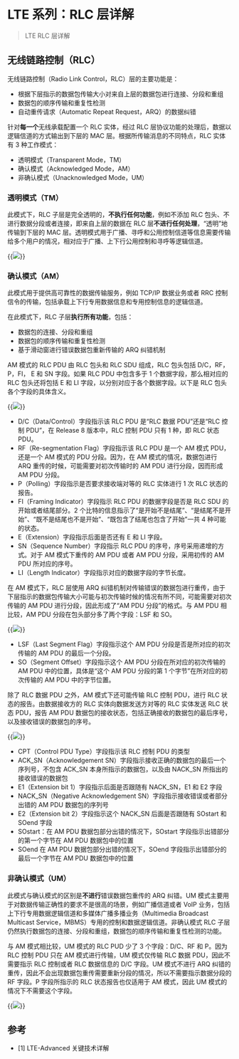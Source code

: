 # LTE 系列：RLC 层详解


> LTE RLC 层详解

<!--more-->

## 无线链路控制（RLC）

无线链路控制（Radio Link Control，RLC）层的主要功能是：

- 根据下层指示的数据包传输大小对来自上层的数据包进行连接、分段和重组
- 数据包的顺序传输和重复性检测
- 自动重传请求（Automatic Repeat Request，ARQ）的数据纠错

针对**每一个**无线承载配置一个 RLC 实体，经过 RLC 层协议功能的处理后，数据以逻辑信道的方式输出到下层的 MAC 层。根据所传输消息的不同特点，RLC 实体有 3 种工作模式：

- 透明模式（Transparent Mode，TM）
- 确认模式（Acknowledged Mode，AM）
- 非确认模式（Unacknowledged Mode，UM）

### 透明模式（TM）

此模式下，RLC 子层是完全透明的，**不执行任何功能**，例如不添加 RLC 包头、不进行数据分段或者连接，即来自上层的数据在 RLC 层**不进行任何处理**，“透明”地传输到下层的 MAC 层。透明模式用于广播、寻呼和公用控制信道等信息需要传输给多个用户的情况，相对应于广播、上下行公用控制和寻呼等逻辑信道。

{{<image src="https://cdn.jsdelivr.net/gh/techkoala/techkoala.github.io@masterhttps://cdn.jsdelivr.net/gh/techkoala/techkoala.github.io@master/images/WirelessCommunication/LTE/LTE_upper_layer_protocol/LTE_upper_layer_protocol_4.webp" caption="TM 模式数据消息的 RLC PDU 格式">}}

### 确认模式（AM）

此模式用于提供高可靠性的数据传输服务，例如 TCP/IP 数据业务或者 RRC 控制信令的传输，包括承载上下行专用数据信息和专用控制信息的逻辑信道。

在此模式下，RLC 子层**执行所有功能**，包括：

- 数据包的连接、分段和重组
- 数据包的顺序传输和重复性检测
- 基于滑动窗进行错误数据包重新传输的 ARQ 纠错机制

AM 模式的 RLC PDU 由 RLC 包头和 RLC SDU 组成，RLC 包头包括 D/C，RF，P，FI， E 和 SN 字段。如果 RLC PDU 中包含多于 1 个数据字段，那么相对应的 RLC 包头还将包括 E 和 LI 字段，以分别对应于各个数据字段。以下是 RLC 包头各个字段的具体含义。

{{<image src="https://cdn.jsdelivr.net/gh/techkoala/techkoala.github.io@master/images/WirelessCommunication/LTE/LTE_upper_layer_protocol/LTE_upper_layer_protocol_5.webp" caption="AM 模式数据消息的 RLC PDU 格式">}}

- D/C（Data/Control）字段指示该 RLC PDU 是“RLC 数据 PDU”还是“RLC 控制 PDU”，在 Release 8 版本中，RLC 控制 PDU 只有 1 种，即 RLC 状态 PDU。
- RF（Re-segmentation Flag）字段指示该 RLC PDU 是一个 AM 模式 PDU，还是一个 AM 模式的 PDU 分段。因为，在 AM 模式的情况，数据包进行 ARQ 重传的时候，可能需要对初次传输时的 AM PDU 进行分段，因而形成 AM PDU 分段。
- P（Polling）字段指示是否要求接收端对等的 RLC 实体进行 1 次 RLC 状态的报告。
- FI（Framing Indicator）字段指示 RLC PDU 的数据字段是否是 RLC SDU 的开始或者结尾部分。2 个比特的信息指示了“是开始不是结尾”、“是结尾不是开始”、“既不是结尾也不是开始”、“既包含了结尾也包含了开始”一共 4 种可能的状态。
- E（Extension）字段指示后面是否还有 E 和 LI 字段。
- SN（Sequence Number）字段指示 RLC PDU 的序号，序号采用递增的方式。对于 AM 模式下重传的 AM PDU 或者 AM PDU 分段，采用初传的 AM PDU 所对应的序号。
- LI（Length Indicator）字段指示对应的数据字段的字节长度。

在 AM 模式下，RLC 层使用 ARQ 纠错机制对传输错误的数据包进行重传，由于下层指示的数据包传输大小可能与初次传输时候的情况有所不同，可能需要对初次传输的 AM PDU 进行分段，因此形成了“AM PDU 分段”的格式。与 AM PDU 相比较，AM PDU 分段在包头部分多了两个字段：LSF 和 SO。

{{<image src="https://cdn.jsdelivr.net/gh/techkoala/techkoala.github.io@master/images/WirelessCommunication/LTE/LTE_upper_layer_protocol/LTE_upper_layer_protocol_6.webp" caption="AM 模式数据消息的 RLC PDU 分段的格式">}}

- LSF（Last Segment Flag）字段指示这个 AM PDU 分段是否是所对应的初次传输的 AM PDU 的最后一个分段。
- SO（Segment Offset）字段指示这个 AM PDU 分段在所对应的初次传输的 AM PDU 中的位置，具体是“这个 AM PDU 分段的第 1 个字节”在所对应的初次传输的 AM PDU 中的字节位置。

除了 RLC 数据 PDU 之外，AM 模式下还可能传输 RLC 控制 PDU，进行 RLC 状态的报告。由数据接收方的 RLC 实体向数据发送方对等的 RLC 实体发送 RLC 状态 PDU，报告 AM PDU 数据包的接收状态，包括正确接收的数据包的最后序号，以及接收错误的数据包的序号。

{{<image src="https://cdn.jsdelivr.net/gh/techkoala/techkoala.github.io@master/images/WirelessCommunication/LTE/LTE_upper_layer_protocol/LTE_upper_layer_protocol_7.webp" caption="RLC 状态 PDU">}}

- CPT（Control PDU Type）字段指示该 RLC 控制 PDU 的类型
- ACK_SN（Acknowledgement SN）字段指示接收正确的数据包的最后一个序列号，不包含 ACK_SN 本身所指示的数据包，以及由 NACK_SN 所指出的接收错误的数据包
- E1（Extension bit 1）字段指示后面是否跟随有 NACK_SN，E1 和 E2 字段
- NACK_SN（Negative Acknowledgement SN）字段指示接收错误或者部分出错的 AM PDU 数据包的序列号
- E2（Extension bit 2）字段指示这个 NACK_SN 后面是否跟随有 SOstart 和 SOend 字段
- SOstart：在 AM PDU 数据包部分出错的情况下，SOstart 字段指示出错部分的第一个字节在 AM PDU 数据包中的位置
- SOend 在 AM PDU 数据包部分出错的情况下，SOend 字段指示出错部分的最后一个字节在 AM PDU 数据包中的位置

### 非确认模式（UM）

此模式与确认模式的区别是**不进行**错误数据包重传的 ARQ 纠错。UM 模式主要用于对数据传输正确性的要求不是很高的场景，例如广播信道或者 VoIP 业务，包括上下行专用数据逻辑信道和多媒体广播多播业务（Multimedia Broadcast Multicast Service，MBMS）专用的控制和数据逻辑信道。非确认模式 RLC 子层仍然执行数据包的连接、分段和重组，数据包的顺序传输和重复性检测的功能。

与 AM 模式相比较，UM 模式的 RLC PUD 少了 3 个字段：D/C、RF 和 P。因为 RLC 控制 PDU 只在 AM 模式进行传输，UM 模式仅传输 RLC 数据 PDU，因此不需要指示 RLC 控制或者 RLC 数据信息的 D/C 字段。UM 模式不进行 ARQ 纠错的重传，因此不会出现数据包重传需要重新分段的情况，所以不需要指示数据分段的 RF 字段。P 字段所指示的 RLC 状态报告也仅适用于 AM 模式，因此 UM 模式的情况下不需要这个字段。

{{<image src="https://cdn.jsdelivr.net/gh/techkoala/techkoala.github.io@master/images/WirelessCommunication/LTE/LTE_upper_layer_protocol/LTE_upper_layer_protocol_8.webp" caption="UM 模式数据消息的 RLC PDU 格式">}}

## 参考

- [1] LTE-Advanced 关键技术详解
